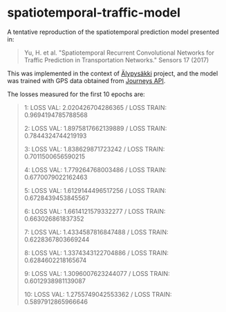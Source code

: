 # spatiotemporal-traffic-model

A tentative reproduction of the spatiotemporal prediction model presented in: 

> Yu, H. et al. "Spatiotemporal Recurrent Convolutional Networks for Traffic Prediction in Transportation Networks." Sensors 17 (2017)

This was implemented in the context of [Älypysäkki](https://projects.tuni.fi/alypysakki/) project, and the model was trained with GPS data obtained from [Journeys API](https://data.tampere.fi/data/en_GB/dataset/journeys-api).


The losses measured for the first 10 epochs are:


> 1: LOSS VAL: 2.020426704286365 / LOSS TRAIN: 0.9694194785788568
> 
> 2: LOSS VAL: 1.8975817662139889 / LOSS TRAIN: 0.7844324744219193
> 
> 3: LOSS VAL: 1.838629871723242 / LOSS TRAIN: 0.7011500656590215
> 
> 4: LOSS VAL: 1.779264768003486 / LOSS TRAIN: 0.6770079022162463
> 
> 5: LOSS VAL: 1.6129144496517256 / LOSS TRAIN: 0.6728439453845567
> 
> 6: LOSS VAL: 1.6614121579332277 / LOSS TRAIN: 0.663026861837352
> 
> 7: LOSS VAL: 1.4334587816847488 / LOSS TRAIN: 0.6228367803669244
> 
> 8: LOSS VAL: 1.3374343122704886 / LOSS TRAIN: 0.6284602218165674
> 
> 9: LOSS VAL: 1.3096007623244077 / LOSS TRAIN: 0.6012938981139087
> 
> 10: LOSS VAL: 1.2755749042553362 / LOSS TRAIN: 0.5897912865966646


